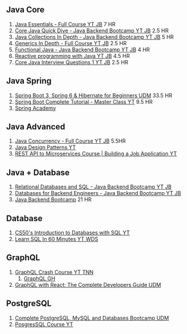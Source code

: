 ## Java Core

1. [Java Essentials - Full Course YT JB](https://www.youtube.com/playlist?list=PLqq-6Pq4lTTYSqRzWc0AJfL9Bza6kdj9V) 7 HR
2. [Core Java Quick Dive - Java Backend Bootcamp YT JB](https://www.youtube.com/playlist?list=PLqq-6Pq4lTTZub8gxpKg6tox_yWmB_j4R) 2.5 HR
3. [Java Collections In Depth - Java Backend Bootcamp YT JB](https://www.youtube.com/playlist?list=PLqq-6Pq4lTTbgAXn1Tz7p9QE-Yp7JSolX) 5 HR
4. [Generics In Depth - Full Course YT JB](https://www.youtube.com/playlist?list=PLqq-6Pq4lTTbJNCU_lS7XC6hPEiTAABn_) 2.5 HR
5. [Functional Java - Java Backend Bootcamp YT JB](https://www.youtube.com/playlist?list=PLqq-6Pq4lTTbobgvdemOhBH_D_sz3kD8c) 4 HR
6. [Reactive programming with Java YT JB](https://www.youtube.com/playlist?list=PLqq-6Pq4lTTYPR2oH7kgElMYZhJd4vOGI) 4.5 HR
7. [Core Java Interview Questions 1 YT JB](https://www.youtube.com/playlist?list=PLqq-6Pq4lTTZRvrqmB_hq4XfkVyOX-39T) 2.5 HR

## Java Spring

1. [Spring Boot 3, Spring 6 & Hibernate for Beginners UDM](https://www.udemy.com/course/spring-hibernate-tutorial/) 33.5 HR
2. [Spring Boot Complete Tutorial - Master Class YT](https://www.youtube.com/watch?v=zvR-Oif_nxg) 9.5 HR
3. [Spring Academy](https://spring.academy/home)

## Java Advanced

1. [Java Concurrency - Full Course YT JB](https://www.youtube.com/playlist?list=PLqq-6Pq4lTTY8JY-DwAfoMiIZWHt2FKVX) 5.5HR
2. [Java Design Patterns YT](https://www.youtube.com/playlist?list=PLhfxuQVMs-nxlIlZon5tkhI5X-lE2UG4K)
3. [REST API to Microservices Course | Building a Job Application YT](https://www.youtube.com/playlist?list=PLxhSr_SLdXGPCS0F-4v5zEXATHnHLT7Qf)

## Java + Database

1. [Relational Databases and SQL - Java Backend Bootcamp YT JB](https://www.youtube.com/playlist?list=PLqq-6Pq4lTTYmtSGIEAoQ_HU2Hi75gDzU)
2. [Databases for Backend Engineers - Java Backend Bootcamp YT JB](https://www.youtube.com/playlist?list=PLqq-6Pq4lTTZ8Yy-v2FC7LhLxaJltvGIG)
3. [Java Backend Bootcamp](https://www.javabrains.io/courses/java-backend-bootcamp-private) 21 HR

## Database

1. [CS50's Introduction to Databases with SQL YT](https://www.youtube.com/playlist?list=PLhQjrBD2T382v1MBjNOhPu9SiJ1fsD4C0)
2. [Learn SQL In 60 Minutes YT WDS](https://www.youtube.com/watch?v=p3qvj9hO_Bo)

## GraphQL

1. [GraphQL Crash Course YT TNN](https://www.youtube.com/playlist?list=PL4cUxeGkcC9gUxtblNUahcsg0WLxmrK_y)
   1. [GraphQL GH](https://github.com/pankajspace/27-07-complete-nodejs-dev-ztm-graphql)
2. [GraphQL with React: The Complete Developers Guide UDM](https://www.udemy.com/course/graphql-with-react-course/)

## PostgreSQL

1. [Complete PostgreSQL, MySQL and Databases Bootcamp UDM](https://www.udemy.com/course/complete-sql-databases-bootcamp-zero-to-mastery/)
2. [PosgresSQL Course YT](https://www.youtube.com/playlist?list=PLwvrYc43l1MxAEOI_KwGe8l42uJxMoKeS)
